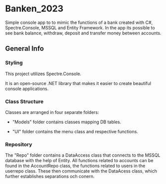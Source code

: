 # Banken_2023

Simple console app to to mimic the functions of a bank created with C#, Spectre.Console, MSSQL and Entity Framework.
In the app its possible to see bank balance, withdraw, deposit and transfer money between accounts.

## General Info

### Styling

This project utilizes Spectre.Console.

It is an open-source .NET library that makes it easier to create beautiful console applications.

### Class Structure

Classes are arranged in four separate folders:

* "Models" folder contains classes mapping DB tables.

* "UI" folder contains the menu class and respective functions.

### Repository

The "Repo" folder contains a DataAccess class that connects to the MSSQL database with the help of Entity. All functions related to accounts can be found in the AccountRepo class, the functions related to users in the userrepo class. These then communicate with the DataAcess class, which further establishes separations och conern.
